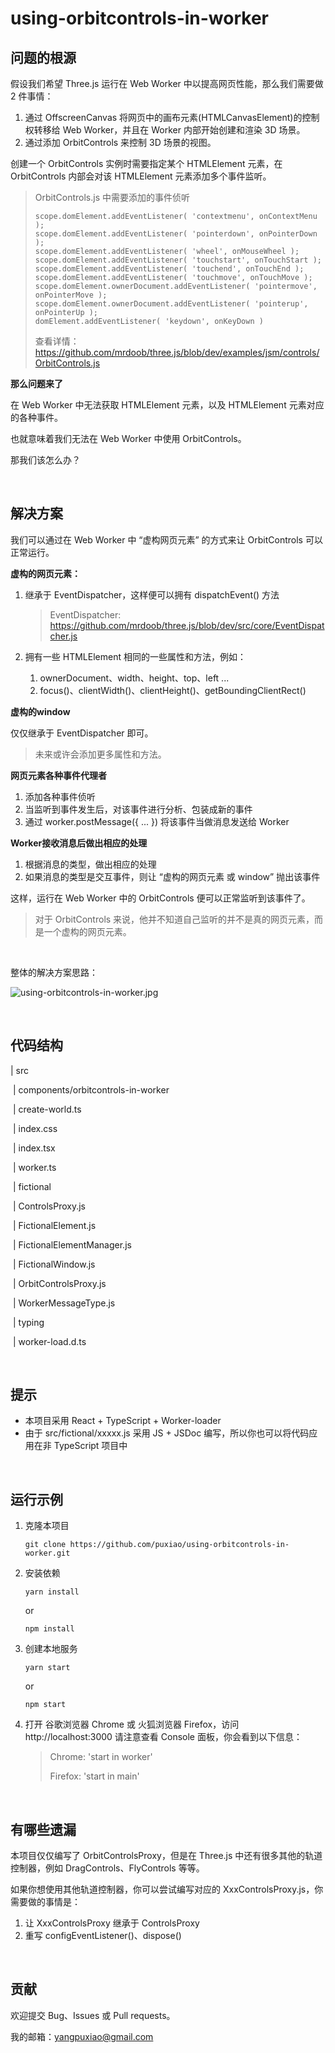 # using-orbitcontrols-in-worker



## 问题的根源

假设我们希望 Three.js 运行在 Web Worker 中以提高网页性能，那么我们需要做 2 件事情：

1. 通过 OffscreenCanvas 将网页中的画布元素(HTMLCanvasElement)的控制权转移给 Web Worker，并且在 Worker 内部开始创建和渲染 3D 场景。
2. 通过添加 OrbitControls 来控制 3D 场景的视图。

创建一个 OrbitControls 实例时需要指定某个 HTMLElement 元素，在 OrbitControls 内部会对该 HTMLElement 元素添加多个事件监听。



> OrbitControls.js 中需要添加的事件侦听
>
> ```
> scope.domElement.addEventListener( 'contextmenu', onContextMenu );
> scope.domElement.addEventListener( 'pointerdown', onPointerDown );
> scope.domElement.addEventListener( 'wheel', onMouseWheel );
> scope.domElement.addEventListener( 'touchstart', onTouchStart );
> scope.domElement.addEventListener( 'touchend', onTouchEnd );
> scope.domElement.addEventListener( 'touchmove', onTouchMove );
> scope.domElement.ownerDocument.addEventListener( 'pointermove', onPointerMove );
> scope.domElement.ownerDocument.addEventListener( 'pointerup', onPointerUp );
> domElement.addEventListener( 'keydown', onKeyDown )
> ```
>
> 查看详情：https://github.com/mrdoob/three.js/blob/dev/examples/jsm/controls/OrbitControls.js



**那么问题来了**

在 Web Worker 中无法获取 HTMLElement 元素，以及 HTMLElement 元素对应的各种事件。

也就意味着我们无法在 Web Worker 中使用 OrbitControls。



那我们该怎么办？



<br>

## 解决方案

我们可以通过在 Web Worker 中 “虚构网页元素” 的方式来让 OrbitControls 可以正常运行。



**虚构的网页元素：**

1. 继承于 EventDispatcher，这样便可以拥有 dispatchEvent() 方法

   > EventDispatcher: https://github.com/mrdoob/three.js/blob/dev/src/core/EventDispatcher.js

2. 拥有一些 HTMLElement 相同的一些属性和方法，例如：

   1. ownerDocument、width、height、top、left ...
   2. focus()、clientWidth()、clientHeight()、getBoundingClientRect()



**虚构的window**

仅仅继承于 EventDispatcher 即可。

> 未来或许会添加更多属性和方法。



**网页元素各种事件代理者**

1. 添加各种事件侦听
2. 当监听到事件发生后，对该事件进行分析、包装成新的事件
3. 通过 worker.postMessage({ ... }) 将该事件当做消息发送给 Worker



**Worker接收消息后做出相应的处理**

1. 根据消息的类型，做出相应的处理
2. 如果消息的类型是交互事件，则让 “虚构的网页元素 或 window” 抛出该事件



这样，运行在 Web Worker 中的 OrbitControls 便可以正常监听到该事件了。

> 对于 OrbitControls 来说，他并不知道自己监听的并不是真的网页元素，而是一个虚构的网页元素。



<br>

整体的解决方案思路：

![using-orbitcontrols-in-worker.jpg](https://puxiao.com/demo/using-orbitcontrols-in-worker/using-orbitcontrols-in-worker.jpg)

<br>

## 代码结构

| src

​        | components/orbitcontrols-in-worker

​                | create-world.ts

​                | index.css

​                | index.tsx

​                | worker.ts

​        | fictional

​                | ControlsProxy.js

​                | FictionalElement.js

​                | FictionalElementManager.js

​                | FictionalWindow.js

​                | OrbitControlsProxy.js

​                | WorkerMessageType.js

​        | typing

​                | worker-load.d.ts



<br>

## 提示

* 本项目采用 React + TypeScript + Worker-loader
* 由于 src/fictional/xxxxx.js 采用 JS + JSDoc 编写，所以你也可以将代码应用在非 TypeScript 项目中



<br>

## 运行示例

1. 克隆本项目

   ```
   git clone https://github.com/puxiao/using-orbitcontrols-in-worker.git
   ```

   

2. 安装依赖

   ```
   yarn install
   ```

   or

   ```
   npm install
   ```

   

3. 创建本地服务

   ```
   yarn start
   ```

   or

   ```
   npm start
   ```

   

4. 打开 谷歌浏览器 Chrome 或 火狐浏览器 Firefox，访问 http://localhost:3000 请注意查看 Console 面板，你会看到以下信息：

   > Chrome: 'start in worker'
   >
   > Firefox: 'start in main'



<br>

## 有哪些遗漏

本项目仅仅编写了 OrbitControlsProxy，但是在 Three.js 中还有很多其他的轨道控制器，例如 DragControls、FlyControls 等等。

如果你想使用其他轨道控制器，你可以尝试编写对应的 XxxControlsProxy.js，你需要做的事情是：

1. 让 XxxControlsProxy 继承于 ControlsProxy
2. 重写 configEventListener()、dispose()



<br>

## 贡献

欢迎提交 Bug、Issues 或 Pull requests。

我的邮箱：yangpuxiao@gmail.com